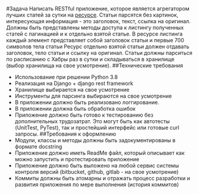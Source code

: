 #Задача
Написать RESTful приложение, которое является агрегатором лучших статей за сутки на [ресурсе](https://habr.com/ru/). Статьи парсятся без картинок, интересующая информация - это заголовок, текст, ссылка на оригинал. Должны быть представлены методы доступа к листингу полученных статей с пагинацией и к отдельно взятой статье. 
В ресурсе листинга каждый элемент представляет собой заголовок статьи и первые 700 символов тела статьи
Ресурс отдельно взятой статьи должен отдавать заголовок, тело статьи и ссылку на оригинал.
Статьи должны парситься по расписанию с Хабры раз в сутки и складываться в хранилище (выбор хранилища на свое усмотрение).
##Технические требования
 - Использование при решении Python 3.8
 - Реализация на Django + django rest framework
 - Хранилище выбирается на свое усмотрение
 - Инструменты для парсинга выбираются на свое усмотрение
 - В приложении должно быть реализовано логгирование.
 - В приложении должна быть обработка ошибок
 - Приложение должно быть готово к тестированию без дополнительных трудозатрат. Это могут быть как автотесты (UnitTest, PyTest), так и простейший интерфейс или готовые curl запросы.
##Требования к оформлению
 - Модули, классы и методы должны быть задокументированы в формате docstring
 - Приложение должно иметь ReadMe файл, который описывает как можно запустить и протестировать приложение
 - Приложение должно быть выложено на любой сервис системы контроля версий (bitbucket, github, gitlab - на свое усмотрение)
 - Коммиты должны быть атомарны и отражать процесс разработки и развития приложения по мере выполнения (история коммитов)